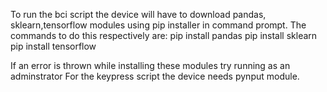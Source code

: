 To run the bci script the device will have to download pandas, sklearn,tensorflow modules using pip installer in command prompt.
The commands to do this respectively are:
pip install pandas
pip install sklearn
pip install tensorflow

If an error is thrown while installing these modules try running as an adminstrator
For the keypress script the device needs pynput module.
